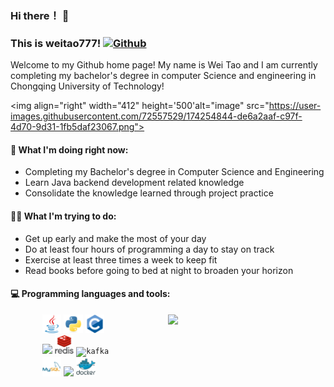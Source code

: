 ### Hi there！ 👋 
### This is weitao777! [![Github](https://img.shields.io/badge/-Github-000?style=flat&logo=Github&logoColor=white)](https://github.com/weitao777)

Welcome to my Github home page!  My name is Wei Tao and I am currently completing my bachelor's degree in computer Science and engineering in Chongqing University of Technology! 

<!-- <img align="right" alt="img" src="https://github.com/FernandoRoldan93/FernandoRoldan93/blob/master/cover_image.jpg" width="50%" height="auto" /> -->

 <img align="right" width="412" height='500'alt="image" src="https://user-images.githubusercontent.com/72557529/174254844-de6a2aaf-c97f-4d70-9d31-1fb5daf23067.png">

#### 🌱 What I'm doing right now: 
- Completing my Bachelor's degree in Computer Science and Engineering  
- Learn Java backend development related knowledge  
- Consolidate the knowledge learned through project practice 
#### 💪🏻 What I'm trying to do:  
- Get up early and make the most of your day  
- Do at least four hours of programming a day to stay on track  
- Exercise at least three times a week to keep fit  
- Read books before going to bed at night to broaden your horizon 

#### :computer: Programming languages and tools: 
<p>
<img width="50%" align="right" src="https://github-readme-stats.vercel.app/api?username=weitao777&show_icons=true&hide_border=true" />
&nbsp;&nbsp;&nbsp;&nbsp;&nbsp;&nbsp;&nbsp;&nbsp;&nbsp;&nbsp;&nbsp;&nbsp;
  <code><img width="6%" src="https://raw.githubusercontent.com/devicons/devicon/master/icons/java/java-original.svg"></code>
  <code><img width="6%" src="https://raw.githubusercontent.com/devicons/devicon/master/icons/python/python-original.svg"></code>
  <code><img width="6%"  src="https://raw.githubusercontent.com/devicons/devicon/master/icons/c/c-original.svg"></code>
<br />
&nbsp;&nbsp;&nbsp;&nbsp;&nbsp;&nbsp;&nbsp;&nbsp;&nbsp;&nbsp;&nbsp;&nbsp;
<code><img width="6%" src="https://www.vectorlogo.zone/logos/springio/springio-icon.svg"></code>
<code><img width="6%" src="https://raw.githubusercontent.com/devicons/devicon/master/icons/redis/redis-original-wordmark.svg"></code>
<code><img width="6%" src="https://www.vectorlogo.zone/logos/apache_kafka/apache_kafka-icon.svg" alt="kafka"></code>
<br />
&nbsp;&nbsp;&nbsp;&nbsp;&nbsp;&nbsp;&nbsp;&nbsp;&nbsp;&nbsp;&nbsp;&nbsp;
<code><img width="6%" src="https://raw.githubusercontent.com/devicons/devicon/master/icons/mysql/mysql-original-wordmark.svg"></code>
<code><img width="6%" src="https://www.vectorlogo.zone/logos/elastic/elastic-icon.svg"></code>
<code><img width="6%" src="https://raw.githubusercontent.com/devicons/devicon/master/icons/docker/docker-original-wordmark.svg"></code>
</p>
